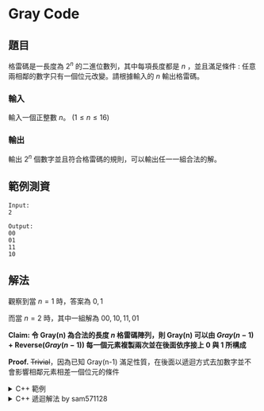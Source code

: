 Gray Code
===

題目
---
格雷碼是一長度為 $2^n$ 的二進位數列，其中每項長度都是 $n$ ，並且滿足條件 : 任意兩相鄰的數字只有一個位元改變。請根據輸入的 $n$ 輸出格雷碼。

### 輸入
輸入一個正整數 $n$。 ($1 \le n \le 16$)

### 輸出
輸出 $2^n$ 個數字並且符合格雷碼的規則，可以輸出任一一組合法的解。

範例測資
---
```
Input:
2

Output:
00
01
11
10
```
## 解法

觀察到當 $n = 1$ 時，答案為 $0, 1$

而當 $n = 2$ 時，其中一組解為 $00, 10, 11, 01$

**Claim: 令 Gray(n) 為合法的長度 $n$ 格雷碼陣列，則 Gray(n) 可以由 $Gray(n-1) + \text{Reverse}(Gray(n-1))$ 每一個元素複製兩次並在後面依序接上 $0$ 與 $1$ 所構成** 

**Proof.** ~~Trivial~~，因為已知 Gray(n-1) 滿足性質，在後面以遞迴方式去加數字並不會影響相鄰元素相差一個位元的條件

<details>
<summary>C++ 範例</summary>
```cpp
#include <bits/stdc++.h>
using namespace std;
int n;
vector<string>vt;
int main() {
    cin >> n;
    vt.push_back("0");
    vt.push_back("1");
    for(int i = 2; i <= n; i++) {
        int sz = vt.size();
        for(int j = sz - 1; j >= 0; j--) vt.push_back(vt[j]);
        for(int j = 0; j < sz; j++) vt[j] = "0" + vt[j];
        for(int j = sz; j < sz * 2; j++) vt[j] = "1" + vt[j];
    }
    for(auto i : vt) cout << i << endl;
}
```
</details>

<details>
<summary> C++ 遞迴解法 by sam571128</summary>
```cpp
#include <bits/stdc++.h>
 
#define int long long
#define fastio ios_base::sync_with_stdio(0); cin.tie(0); cout.tie(0);
 
using namespace std;
 
void generateGrayarr(int n)
{
    // base case
    if (n <= 0)
        return;
 
    // 'arr' will store all generated codes
    vector<string> arr;
 
    // start with one-bit pattern
    arr.push_back("0");
    arr.push_back("1");
 
    // Every iteration of this loop generates 2*i codes from previously
    // generated i codes.
    int i, j;
    for (i = 2; i < (1<<n); i = i<<1)
    {
        // Enter the prviously generated codes again in arr[] in reverse
        // order. Nor arr[] has double number of codes.
        for (j = i-1 ; j >= 0 ; j--)
            arr.push_back(arr[j]);
 
        // append 0 to the first half
        for (j = 0 ; j < i ; j++)
            arr[j] = "0" + arr[j];
 
        // append 1 to the second half
        for (j = i ; j < 2*i ; j++)
            arr[j] = "1" + arr[j];
    }
 
    // print contents of arr[]
    for (i = 0 ; i < arr.size() ; i++ )
        cout << arr[i] << "\n";
}
 
signed main(){
	fastio
	int n;
	cin >> n;
	generateGrayarr(n);
}
```
</details>


